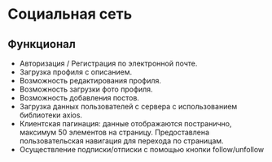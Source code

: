 # Социальная сеть
## Функционал
+ Авторизация / Регистрация по электронной почте.
+ Загрузка профиля с описанием.
+ Возможность редактирования профиля.
+ Возможность загрузки фото профиля.
+ Возможность добавления постов.
+ Загрузка данных пользователей с сервера с использованием библиотеки axios.
+ Клиентская пагинация: данные отображаются постранично, максимум 50 элементов на страницу. Предоставлена пользовательская навигация для перехода по страницам.
+ Осуществление подписки/отписки с помощью кнопки follow/unfollow

